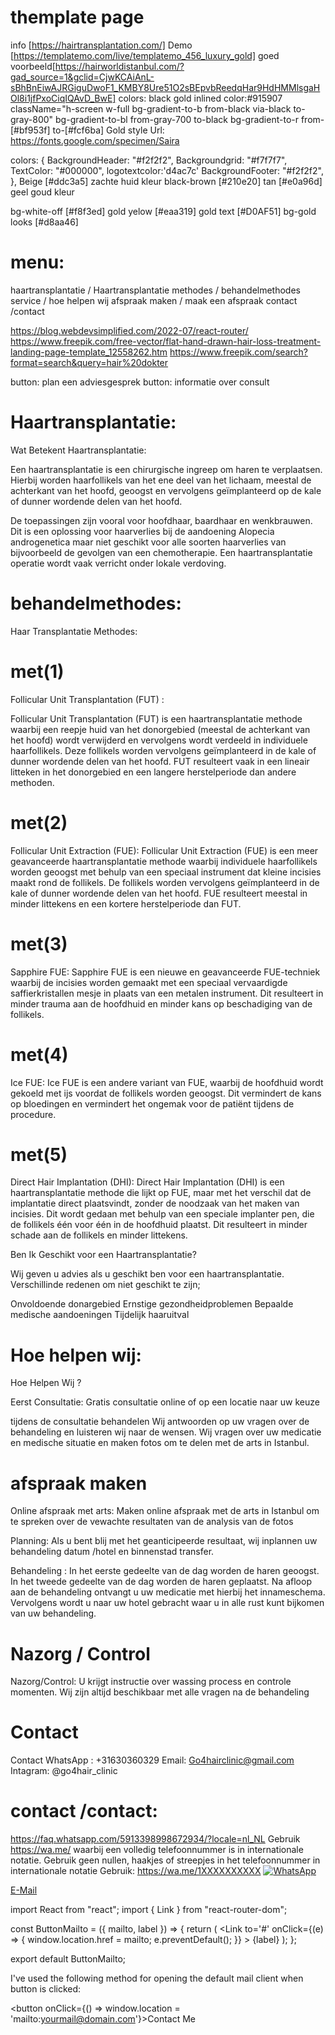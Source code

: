 # themplate page

info [https://hairtransplantation.com/]
Demo [https://templatemo.com/live/templatemo_456_luxury_gold]
goed voorbeeld[https://hairworldistanbul.com/?gad_source=1&gclid=CjwKCAiAnL-sBhBnEiwAJRGiguDwoF1_KMBY8Ure51O2sBEpvbReedqHar9HdHMMlsgaHOl8i1jfPxoCiqIQAvD_BwE]
colors: black
gold inlined color:#915907
className="h-screen w-full bg-gradient-to-b from-black via-black to-gray-800"
bg-gradient-to-bl from-gray-700 to-black
bg-gradient-to-r from-[#bf953f] to-[#fcf6ba] Gold style
Url: https://fonts.google.com/specimen/Saira

colors: {
    BackgroundHeader: "#f2f2f2",
    Backgroundgrid: "#f7f7f7",
    TextColor: "#000000",
    logotextcolor:'d4ac7c'
    BackgroundFooter: "#f2f2f2",
},
Beige [#ddc3a5] zachte huid kleur
black-brown [#210e20] 
tan [#e0a96d] geel goud kleur


bg-white-off [#f8f3ed]
gold yelow [#eaa319]
gold text [#D0AF51]
bg-gold looks [#d8aa46]


# menu:

haartransplantatie / Haartransplantatie
methodes / behandelmethodes
service / hoe helpen wij
afspraak maken / maak een afspraak
contact /contact

https://blog.webdevsimplified.com/2022-07/react-router/
https://www.freepik.com/free-vector/flat-hand-drawn-hair-loss-treatment-landing-page-template_12558262.htm
https://www.freepik.com/search?format=search&query=hair%20dokter


button: plan een adviesgesprek
button: informatie over consult


# Haartransplantatie:
Wat Betekent Haartransplantatie:
 
Een haartransplantatie is een chirurgische ingreep om haren te verplaatsen. Hierbij worden haarfollikels van het ene deel van het lichaam, meestal de achterkant van het hoofd, geoogst en vervolgens geïmplanteerd op de kale of dunner wordende delen van het hoofd.

De toepassingen zijn vooral voor hoofdhaar, baardhaar en wenkbrauwen. Dit is een oplossing voor haarverlies bij de aandoening Alopecia androgenetica maar niet geschikt voor alle soorten haarverlies van bijvoorbeeld de gevolgen van een chemotherapie. Een haartransplantatie operatie wordt vaak verricht onder lokale verdoving.

# behandelmethodes:
Haar Transplantatie Methodes:
# met(1)
Follicular Unit Transplantation (FUT) :

Follicular Unit Transplantation (FUT) is een haartransplantatie methode waarbij een reepje huid van het donorgebied (meestal de achterkant van het hoofd) wordt verwijderd en vervolgens wordt verdeeld in individuele haarfollikels. Deze follikels worden vervolgens geïmplanteerd in de kale of dunner wordende delen van het hoofd. FUT resulteert vaak in een lineair litteken in het donorgebied en een langere herstelperiode dan andere methoden.

# met(2)
Follicular Unit Extraction (FUE):
Follicular Unit Extraction (FUE) is een meer geavanceerde haartransplantatie methode waarbij individuele haarfollikels worden geoogst met behulp van een speciaal instrument dat kleine incisies maakt rond de follikels. De follikels worden vervolgens geïmplanteerd in de kale of dunner wordende delen van het hoofd. FUE resulteert meestal in minder littekens en een kortere herstelperiode dan FUT.
 
# met(3)
Sapphire FUE:
Sapphire FUE is een nieuwe en geavanceerde FUE-techniek waarbij de incisies worden gemaakt met een speciaal vervaardigde saffierkristallen mesje in plaats van een metalen instrument. Dit resulteert in minder trauma aan de hoofdhuid en minder kans op beschadiging van de follikels.

# met(4)
Ice FUE:
Ice FUE is een andere variant van FUE, waarbij de hoofdhuid wordt gekoeld met ijs voordat de follikels worden geoogst. Dit vermindert de kans op bloedingen en vermindert het ongemak voor de patiënt tijdens de procedure.

# met(5)
Direct Hair Implantation (DHI):
Direct Hair Implantation (DHI) is een haartransplantatie methode die lijkt op FUE, maar met het verschil dat de implantatie direct plaatsvindt, zonder de noodzaak van het maken van incisies. Dit wordt gedaan met behulp van een speciale implanter pen, die de follikels één voor één in de hoofdhuid plaatst. Dit resulteert in minder schade aan de follikels en minder littekens.

Ben Ik Geschikt voor een Haartransplantatie?

Wij geven u advies als u geschikt ben voor een haartransplantatie. Verschillinde redenen om niet geschikt te zijn;

Onvoldoende donargebied
Ernstige gezondheidproblemen
Bepaalde medische aandoeningen
Tijdelijk haaruitval
 
# Hoe helpen wij:
Hoe Helpen Wij ?
 
Eerst Consultatie: Gratis consultatie online of op een locatie naar uw keuze

tijdens de consultatie behandelen
Wij antwoorden op uw vragen over de behandeling en luisteren wij naar de wensen. Wij vragen over uw medicatie en medische situatie en maken fotos om te delen met de arts in Istanbul.

# afspraak maken 
Online afspraak met arts: Maken online afspraak met de arts in Istanbul om te spreken over de vewachte resultaten van de analysis van de fotos

Planning:  Als u bent blij met  het geanticipeerde resultaat, wij inplannen uw behandeling datum /hotel en binnenstad transfer.

Behandeling : In het eerste gedeelte van de dag worden de haren geoogst. In het tweede gedeelte van de dag worden de haren geplaatst. Na afloop aan de behandeling ontvangt u uw medicatie met hierbij het innameschema. Vervolgens wordt u naar uw hotel gebracht waar u in alle rust kunt bijkomen van uw behandeling.

# Nazorg / Control
Nazorg/Control: U krijgt instructie over wassing process en controle momenten. Wij zijn altijd beschikbaar met alle vragen na de behandeling

 # Contact
Contact
WhatsApp : +31630360329
Email: Go4hairclinic@gmail.com
Intagram:  @go4hair_clinic
# contact /contact:
https://faq.whatsapp.com/5913398998672934/?locale=nl_NL
Gebruik https://wa.me/<number> waarbij <number> een volledig telefoonnummer is in internationale notatie. Gebruik geen nullen, haakjes of streepjes in het telefoonnummer in internationale notatie
Gebruik: https://wa.me/1XXXXXXXXXX
<a aria-label="WhatsApp" href="https://wa.me/1XXXXXXXXXX"><img alt="WhatsApp" src={logo} />
<a />

<a href="mailto:no-reply@example.com?body=Go4hair">E-Mail </a>

import React from "react";
import { Link } from "react-router-dom";

const ButtonMailto = ({ mailto, label }) => {
    return (
        <Link
            to='#'
            onClick={(e) => {
                window.location.href = mailto;
                e.preventDefault();
            }}
        >
            {label}
        </Link>
    );
};

export default ButtonMailto;

<ButtonMailto label="Write me an E-Mail" mailto="mailto:no-reply@example.com" />

I've used the following method for opening the default mail client when button is clicked:

<button onClick={() => window.location = 'mailto:yourmail@domain.com'}>Contact Me</button>






